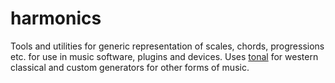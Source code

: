 # harmonics

Tools and utilities for generic representation of scales, chords, progressions etc. for use in music software, plugins and devices. Uses [tonal](https://github.com/tonaljs/tonal) for western classical and custom generators for other forms of music.
